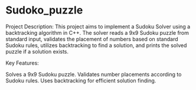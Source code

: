 # Sudoko_puzzle
Project Description:
This project aims to implement a Sudoku Solver using a backtracking algorithm in C++. The solver reads a 9x9 Sudoku puzzle from standard input, validates the placement of numbers based on standard Sudoku rules, utilizes backtracking to find a solution, and prints the solved puzzle if a solution exists.

Key Features:

Solves a 9x9 Sudoku puzzle.
Validates number placements according to Sudoku rules.
Uses backtracking for efficient solution finding.
